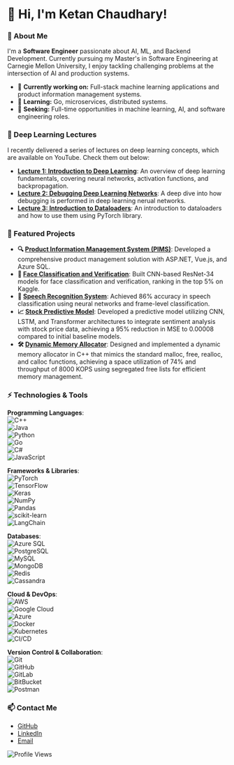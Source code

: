# 👋 Hi, I'm Ketan Chaudhary!

### 🚀 About Me
I'm a **Software Engineer** passionate about AI, ML, and Backend Development. Currently pursuing my Master's in Software Engineering at Carnegie Mellon University, I enjoy tackling challenging problems at the intersection of AI and production systems.

- 🔭 **Currently working on:** Full-stack machine learning applications and product information management systems.
- 🌱 **Learning:** Go, microservices, distributed systems.
- 💼 **Seeking:** Full-time opportunities in machine learning, AI, and software engineering roles.

### 🎥 Deep Learning Lectures
I recently delivered a series of lectures on deep learning concepts, which are available on YouTube. Check them out below:

- **[Lecture 1: Introduction to Deep Learning](https://www.youtube.com/watch?v=o5wb7JE6F7M)**: An overview of deep learning fundamentals, covering neural networks, activation functions, and backpropagation.
- **[Lecture 2: Debugging Deep Learning Networks](https://www.youtube.com/watch?v=yeSjFgdYwy8)**: A deep dive into how debugging is performed in deep learning nerual networks.
- **[Lecture 3: Introduction to Dataloaders](https://www.youtube.com/watch?v=wVncM1biCkA)**: An introduction to dataloaders and how to use them using PyTorch library.

### 🌟 Featured Projects

- **🔍 [Product Information Management System (PIMS)](https://github.com/ketanML/PIMS)**: Developed a comprehensive product management solution with ASP.NET, Vue.js, and Azure SQL.
- **🧠 [Face Classification and Verification](https://github.com/ketanML/face-classification-verification)**: Built CNN-based ResNet-34 models for face classification and verification, ranking in the top 5% on Kaggle.
- **🎤 [Speech Recognition System](https://github.com/ketanML/speech-recognition)**: Achieved 86% accuracy in speech classification using neural networks and frame-level classification.
- **📈 [Stock Predictive Model](https://github.com/KetanML/Stock-Predictive-Model)**: Developed a predictive model utilizing CNN, LSTM, and Transformer architectures to integrate sentiment analysis with stock price data, achieving a 95% reduction in MSE to 0.00008 compared to initial baseline models.
- **🛠️ [Dynamic Memory Allocator](https://github.com/your-username/dynamic-memory-allocator)**: Designed and implemented a dynamic memory allocator in C++ that mimics the standard malloc, free, realloc, and calloc functions, achieving a space utilization of 74% and throughput of 8000 KOPS using segregated free lists for efficient memory management.


### ⚡️ Technologies & Tools

**Programming Languages**:  
![C++](https://img.shields.io/badge/-C++-00599C?style=flat&logo=c%2B%2B&logoColor=white)  
![Java](https://img.shields.io/badge/-Java-007396?style=flat&logo=java)  
![Python](https://img.shields.io/badge/-Python-333333?style=flat&logo=python&logoColor=FFD43B)  
![Go](https://img.shields.io/badge/-Go-00ADD8?style=flat&logo=go)  
![C#](https://img.shields.io/badge/-C%23-239120?style=flat&logo=c-sharp)  
![JavaScript](https://img.shields.io/badge/-JavaScript-333333?style=flat&logo=javascript)  

**Frameworks & Libraries**:  
![PyTorch](https://img.shields.io/badge/-PyTorch-EE4C2C?style=flat&logo=pytorch&logoColor=white)  
![TensorFlow](https://img.shields.io/badge/-TensorFlow-FF6F00?style=flat&logo=tensorflow)  
![Keras](https://img.shields.io/badge/-Keras-D00000?style=flat&logo=keras)  
![NumPy](https://img.shields.io/badge/-NumPy-013243?style=flat&logo=numpy)  
![Pandas](https://img.shields.io/badge/-Pandas-150458?style=flat&logo=pandas)  
![scikit-learn](https://img.shields.io/badge/-scikit--learn-F7931E?style=flat&logo=scikit-learn)  
![LangChain](https://img.shields.io/badge/-LangChain-4F8DF5?style=flat&logo=langchain)  

**Databases**:  
![Azure SQL](https://img.shields.io/badge/-Azure%20SQL-1572B6?style=flat&logo=microsoft-sql-server)  
![PostgreSQL](https://img.shields.io/badge/-PostgreSQL-336791?style=flat&logo=postgresql)  
![MySQL](https://img.shields.io/badge/-MySQL-4479A1?style=flat&logo=mysql)  
![MongoDB](https://img.shields.io/badge/-MongoDB-47A248?style=flat&logo=mongodb)  
![Redis](https://img.shields.io/badge/-Redis-DC382D?style=flat&logo=redis)  
![Cassandra](https://img.shields.io/badge/-Cassandra-1287B1?style=flat&logo=apache-cassandra)  

**Cloud & DevOps**:  
![AWS](https://img.shields.io/badge/-AWS-232F3E?style=flat&logo=amazon-aws)  
![Google Cloud](https://img.shields.io/badge/-Google%20Cloud-4285F4?style=flat&logo=google-cloud)  
![Azure](https://img.shields.io/badge/-Azure-0078D4?style=flat&logo=microsoft-azure)  
![Docker](https://img.shields.io/badge/-Docker-2496ED?style=flat&logo=docker)  
![Kubernetes](https://img.shields.io/badge/-Kubernetes-326CE5?style=flat&logo=kubernetes)  
![CI/CD](https://img.shields.io/badge/-CI%2FCD-333333?style=flat&logo=github-actions)  

**Version Control & Collaboration**:  
![Git](https://img.shields.io/badge/-Git-F05032?style=flat&logo=git)  
![GitHub](https://img.shields.io/badge/-GitHub-181717?style=flat&logo=github)  
![GitLab](https://img.shields.io/badge/-GitLab-330F63?style=flat&logo=gitlab)  
![BitBucket](https://img.shields.io/badge/-BitBucket-0052CC?style=flat&logo=bitbucket)  
![Postman](https://img.shields.io/badge/-Postman-FF6C37?style=flat&logo=postman)  

<!--### 📊 GitHub Stats
![Ketan's GitHub stats](https://github-readme-stats.vercel.app/api?username=ketanML&show_icons=true&theme=midnight-purple)-->

### 📫 Contact Me
- [GitHub](https://github.com/ketanML)  
- [LinkedIn](https://www.linkedin.com/in/ketanc79/)  
- [Email](mailto:ketanc@cs.cmu.edu)  

![Profile Views](https://komarev.com/ghpvc/?username=ketanML&color=brightgreen)
